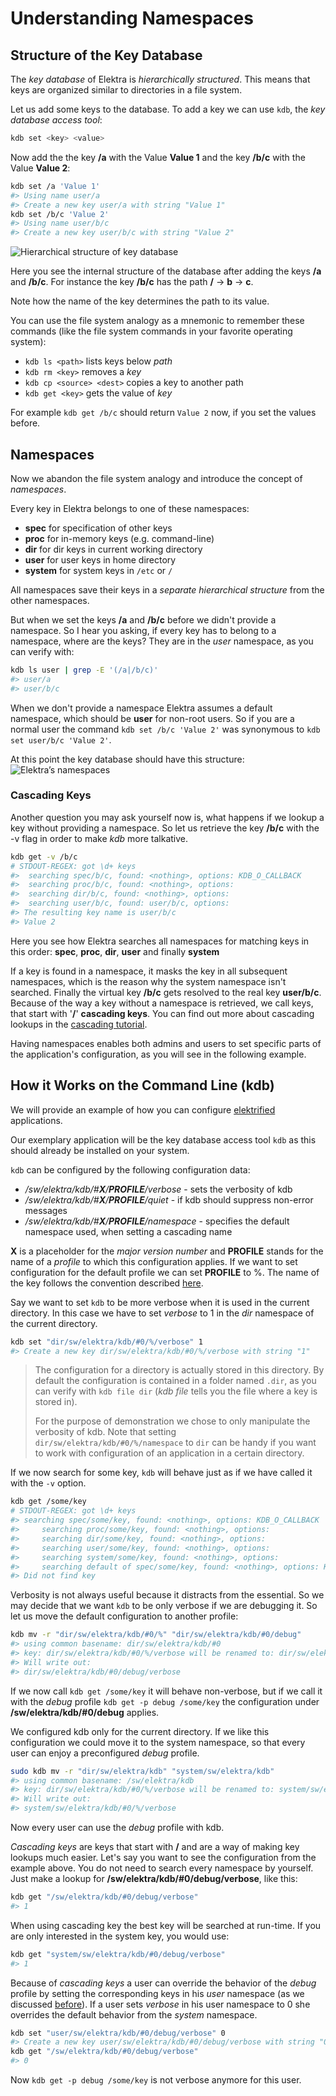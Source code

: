# Understanding Namespaces

## Structure of the Key Database

The _key database_ of Elektra is _hierarchically structured_. This means that keys are organized similar to directories in a file system.

Let us add some keys to the database. To add a key we can use `kdb`, the _key database access tool_:

```sh
kdb set <key> <value>
```

Now add the the key **/a** with the Value **Value 1** and the key **/b/c** with the Value **Value 2**:

```sh
kdb set /a 'Value 1'
#> Using name user/a
#> Create a new key user/a with string "Value 1"
kdb set /b/c 'Value 2'
#> Using name user/b/c
#> Create a new key user/b/c with string "Value 2"
```

<img src="https://cdn.rawgit.com/ElektraInitiative/libelektra/master/doc/images/tutorial_namespaces_hierarchy.svg" alt="Hierarchical structure of key database" />

Here you see the internal structure of the database after adding the keys **/a** and **/b/c**.
For instance the key **/b/c** has the path **/** -> **b** -> **c**.

Note how the name of the key determines the path to its value.

You can use the file system analogy as a mnemonic to remember these commands (like the file system commands in your favorite operating system):

- `kdb ls <path>`
	lists keys below _path_
- `kdb rm <key>`
	removes a _key_
- `kdb cp <source> <dest>`
	copies a key to another path
- `kdb get <key>`
	gets the value of _key_

For example `kdb get /b/c` should return `Value 2` now, if you set the values before.

## Namespaces

Now we abandon the file system analogy and introduce the concept of _namespaces_.

Every key in Elektra belongs to one of these namespaces:

- **spec** for specification of other keys
- **proc** for in-memory keys (e.g. command-line)
- **dir** for dir keys in current working directory
- **user** for user keys in home directory
- **system** for system keys in `/etc` or `/`

All namespaces save their keys in a _separate hierarchical structure_ from the other namespaces.

But when we set the keys **/a** and **/b/c** before we didn't provide a namespace.
So I hear you asking, if every key has to belong to a namespace, where are the keys?
They are in the _user_ namespace, as you can verify with:

```sh
kdb ls user | grep -E '(/a|/b/c)'
#> user/a
#> user/b/c
```

When we don't provide a namespace Elektra assumes a default namespace, which should be **user** for non-root users.
So if you are a normal user the command `kdb set /b/c 'Value 2'` was synonymous to `kdb set user/b/c 'Value 2'`.

At this point the key database should have this structure:
<img src="https://cdn.rawgit.com/ElektraInitiative/libelektra/master/doc/images/tutorial_namespaces_namespaces.svg" alt="Elektra’s namespaces" />

### Cascading Keys

Another question you may ask yourself now is, what happens if we lookup a key without providing a namespace. So let us retrieve the key **/b/c** with the -v flag in order to make _kdb_ more talkative.

```sh
kdb get -v /b/c
# STDOUT-REGEX: got \d+ keys
#>  searching spec/b/c, found: <nothing>, options: KDB_O_CALLBACK
#>  searching proc/b/c, found: <nothing>, options:
#>  searching dir/b/c, found: <nothing>, options:
#>  searching user/b/c, found: user/b/c, options:
#> The resulting key name is user/b/c
#> Value 2
```

Here you see how Elektra searches all namespaces for matching keys in this order:
**spec**, **proc**, **dir**, **user** and finally **system**

If a key is found in a namespace, it masks the key in all subsequent namespaces, which is the reason why the system namespace isn't searched. Finally the virtual key **/b/c** gets resolved to the real key **user/b/c**.
Because of the way a key without a namespace is retrieved, we call keys, that start with '**/**' **cascading keys**.
You can find out more about cascading lookups in the [cascading tutorial](cascading.md).



Having namespaces enables both admins and users to set specific parts of the application's configuration, as you will see in the following example.

## How it Works on the Command Line (kdb)

We will provide an example of how you can configure [elektrified](/doc/help/elektra-glossary.md) applications.

Our exemplary application will be the key database access tool `kdb` as this should already be installed on your system.

`kdb` can be configured by the following configuration data:

- _/sw/elektra/kdb/#**X**/**PROFILE**/verbose_ - sets the verbosity of kdb
- _/sw/elektra/kdb/#**X**/**PROFILE**/quiet_ - if kdb should suppress non-error messages
- _/sw/elektra/kdb/#**X**/**PROFILE**/namespace_ - specifies the default namespace used, when setting a cascading name

**X** is a placeholder for the _major version number_ and **PROFILE** stands for the name of a _profile_ to which this configuration applies. If we want to set configuration for the default profile we can set **PROFILE** to %. The name of the key follows the convention described [here](/doc/help/elektra-key-names.md).

Say we want to set `kdb` to be more verbose when it is used in the current directory. In this case we have to set _verbose_ to 1 in the _dir_ namespace of the current directory.
```sh
kdb set "dir/sw/elektra/kdb/#0/%/verbose" 1
#> Create a new key dir/sw/elektra/kdb/#0/%/verbose with string "1"
```
> The configuration for a directory is actually stored in this directory.
> By default the configuration is contained in a folder named `.dir`, as you can verify with `kdb file dir` (_kdb file_ tells you the file where a key is stored in).
>
> For the purpose of demonstration we chose to only manipulate the verbosity of kdb.
> Note that setting `dir/sw/elektra/kdb/#0/%/namespace` to `dir` can be handy if you want to work with configuration of an application in a certain directory.


If we now search for some key, `kdb` will behave just as if we have called it with the `-v` option.
```sh
kdb get /some/key
# STDOUT-REGEX: got \d+ keys
#> searching spec/some/key, found: <nothing>, options: KDB_O_CALLBACK
#>     searching proc/some/key, found: <nothing>, options:
#>     searching dir/some/key, found: <nothing>, options:
#>     searching user/some/key, found: <nothing>, options:
#>     searching system/some/key, found: <nothing>, options:
#>     searching default of spec/some/key, found: <nothing>, options: KDB_O_NOCASCADING
#> Did not find key
```

Verbosity is not always useful because it distracts from the essential.
So we may decide that we want `kdb` to be only verbose if we are debugging it.
So let us move the default configuration to another profile:
```sh
kdb mv -r "dir/sw/elektra/kdb/#0/%" "dir/sw/elektra/kdb/#0/debug"
#> using common basename: dir/sw/elektra/kdb/#0
#> key: dir/sw/elektra/kdb/#0/%/verbose will be renamed to: dir/sw/elektra/kdb/#0/debug/verbose
#> Will write out:
#> dir/sw/elektra/kdb/#0/debug/verbose
```

If we now call `kdb get /some/key` it will behave non-verbose, but if we call it with the _debug_ profile `kdb get -p debug /some/key` the configuration under **/sw/elektra/kdb/#0/debug** applies.

We configured kdb only for the current directory. If we like this configuration we could move it to the system namespace, so that every user can enjoy a preconfigured _debug_ profile.
```sh
sudo kdb mv -r "dir/sw/elektra/kdb" "system/sw/elektra/kdb"
#> using common basename: /sw/elektra/kdb
#> key: dir/sw/elektra/kdb/#0/%/verbose will be renamed to: system/sw/elektra/kdb/#0/%/verbose
#> Will write out:
#> system/sw/elektra/kdb/#0/%/verbose
```

Now every user can use the _debug_ profile with kdb.

_Cascading keys_ are keys that start with **/** and are a way of making key lookups much easier.
Let's say you want to see the configuration from the example above.
You do not need to search every namespace by yourself.
Just make a lookup for **/sw/elektra/kdb/#0/debug/verbose**, like this:

```sh
kdb get "/sw/elektra/kdb/#0/debug/verbose"
#> 1
```

When using cascading key the best key will be searched at run-time.
If you are only interested in the system key, you would use:

```sh
kdb get "system/sw/elektra/kdb/#0/debug/verbose"
#> 1
```

Because of _cascading keys_ a user can override the behavior of the _debug_ profile by setting the corresponding keys in his _user_ namespace
(as we discussed [before](#cascading-keys)).
If a user sets _verbose_ in his user namespace to 0 she overrides the default behavior from the _system_ namespace.

```sh
kdb set "user/sw/elektra/kdb/#0/debug/verbose" 0
#> Create a new key user/sw/elektra/kdb/#0/debug/verbose with string "0"
kdb get "/sw/elektra/kdb/#0/debug/verbose"
#> 0
```

Now `kdb get -p debug /some/key` is not verbose anymore for this user.
